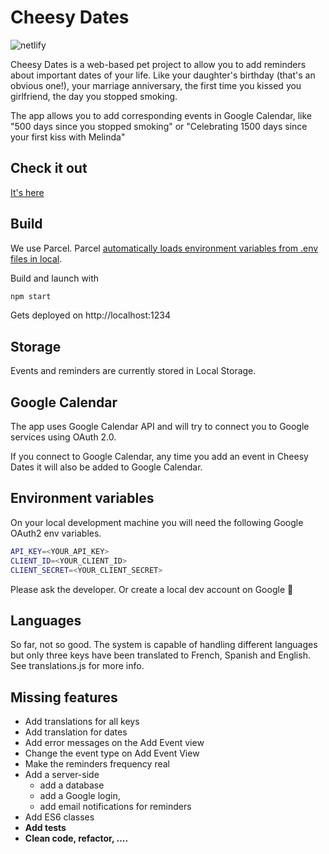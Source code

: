# Cheesy Dates

![netlify](https://img.shields.io/netlify/e4237664-3320-451b-b05f-ea6b54ab8b5e)

Cheesy Dates is a web-based pet project to allow you to add reminders about important dates of your life. Like your daughter's birthday (that's an obvious one!), your marriage anniversary, the first time you kissed you girlfriend, the day you stopped smoking.

The app allows you to add corresponding events in Google Calendar, like "500 days since you stopped smoking" or "Celebrating 1500 days since your first kiss with Melinda"

## Check it out

[It's here](https://cheesy-dates.netlify.app/)

## Build

We use Parcel. Parcel [automatically loads environment variables from .env files in local](https://parceljs.org/features/node-emulation/#.env-files).

Build and launch with

```bash
npm start
```

Gets deployed on http://localhost:1234

## Storage

Events and reminders are currently stored in Local Storage.

## Google Calendar

The app uses Google Calendar API and will try to connect you to Google services using OAuth 2.0.

If you connect to Google Calendar, any time you add an event in Cheesy Dates it will also be added to Google Calendar.

## Environment variables

On your local development machine you will need the following Google OAuth2 env variables.

```bash
API_KEY=<YOUR_API_KEY>
CLIENT_ID=<YOUR_CLIENT_ID>
CLIENT_SECRET=<YOUR_CLIENT_SECRET>
```

Please ask the developer. Or create a local dev account on Google 🤪

## Languages

So far, not so good.
The system is capable of handling different languages but only three keys have been translated to French, Spanish and English.
See translations.js for more info.

## Missing features

- Add translations for all keys
- Add translation for dates
- Add error messages on the Add Event view
- Change the event type on Add Event View
- Make the reminders frequency real
- Add a server-side
  - add a database
  - add a Google login,
  - add email notifications for reminders
- Add ES6 classes
- **Add tests**
- **Clean code, refactor, ....**
